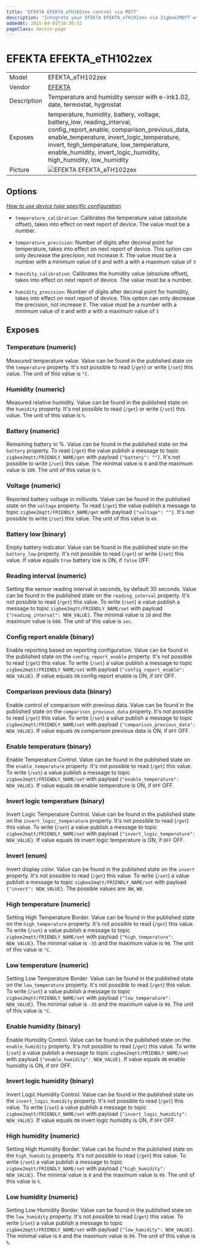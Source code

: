 ```yaml
---
title: "EFEKTA EFEKTA_eTH102zex control via MQTT"
description: "Integrate your EFEKTA EFEKTA_eTH102zex via Zigbee2MQTT with whatever smart home infrastructure you are using without the vendor's bridge or gateway."
addedAt: 2025-04-01T18:30:52
pageClass: device-page
---
```


<!-- !!!! -->
<!-- ATTENTION: This file is auto-generated through docgen! -->
<!-- You can only edit the "Notes"-Section between the two comment lines "Notes BEGIN" and "Notes END". -->
<!-- Do not use h1 or h2 heading within "## Notes"-Section. -->
<!-- !!!! -->

# EFEKTA EFEKTA_eTH102zex

|     |     |
|-----|-----|
| Model | EFEKTA_eTH102zex  |
| Vendor  | [EFEKTA](/supported-devices/#v=EFEKTA)  |
| Description | Temperature and humidity sensor with e-ink1.02, date, termostat, hygrostat |
| Exposes | temperature, humidity, battery, voltage, battery_low, reading_interval, config_report_enable, comparison_previous_data, enable_temperature, invert_logic_temperature, invert, high_temperature, low_temperature, enable_humidity, invert_logic_humidity, high_humidity, low_humidity |
| Picture | ![EFEKTA EFEKTA_eTH102zex](https://www.zigbee2mqtt.io/images/devices/EFEKTA_eTH102zex.png) |


<!-- Notes BEGIN: You can edit here. Add "## Notes" headline if not already present. -->


<!-- Notes END: Do not edit below this line -->



## Options
*[How to use device type specific configuration](../guide/configuration/devices-groups.md#specific-device-options)*

* `temperature_calibration`: Calibrates the temperature value (absolute offset), takes into effect on next report of device. The value must be a number.

* `temperature_precision`: Number of digits after decimal point for temperature, takes into effect on next report of device. This option can only decrease the precision, not increase it. The value must be a number with a minimum value of `0` and with a with a maximum value of `3`

* `humidity_calibration`: Calibrates the humidity value (absolute offset), takes into effect on next report of device. The value must be a number.

* `humidity_precision`: Number of digits after decimal point for humidity, takes into effect on next report of device. This option can only decrease the precision, not increase it. The value must be a number with a minimum value of `0` and with a with a maximum value of `3`


## Exposes

### Temperature (numeric)
Measured temperature value.
Value can be found in the published state on the `temperature` property.
It's not possible to read (`/get`) or write (`/set`) this value.
The unit of this value is `°C`.

### Humidity (numeric)
Measured relative humidity.
Value can be found in the published state on the `humidity` property.
It's not possible to read (`/get`) or write (`/set`) this value.
The unit of this value is `%`.

### Battery (numeric)
Remaining battery in %.
Value can be found in the published state on the `battery` property.
To read (`/get`) the value publish a message to topic `zigbee2mqtt/FRIENDLY_NAME/get` with payload `{"battery": ""}`.
It's not possible to write (`/set`) this value.
The minimal value is `0` and the maximum value is `100`.
The unit of this value is `%`.

### Voltage (numeric)
Reported battery voltage in millivolts.
Value can be found in the published state on the `voltage` property.
To read (`/get`) the value publish a message to topic `zigbee2mqtt/FRIENDLY_NAME/get` with payload `{"voltage": ""}`.
It's not possible to write (`/set`) this value.
The unit of this value is `mV`.

### Battery low (binary)
Empty battery indicator.
Value can be found in the published state on the `battery_low` property.
It's not possible to read (`/get`) or write (`/set`) this value.
If value equals `true` battery low is ON, if `false` OFF.

### Reading interval (numeric)
Setting the sensor reading interval in seconds, by default 30 seconds.
Value can be found in the published state on the `reading_interval` property.
It's not possible to read (`/get`) this value.
To write (`/set`) a value publish a message to topic `zigbee2mqtt/FRIENDLY_NAME/set` with payload `{"reading_interval": NEW_VALUE}`.
The minimal value is `10` and the maximum value is `600`.
The unit of this value is `sec`.

### Config report enable (binary)
Enable reporting based on reporting configuration.
Value can be found in the published state on the `config_report_enable` property.
It's not possible to read (`/get`) this value.
To write (`/set`) a value publish a message to topic `zigbee2mqtt/FRIENDLY_NAME/set` with payload `{"config_report_enable": NEW_VALUE}`.
If value equals `ON` config report enable is ON, if `OFF` OFF.

### Comparison previous data (binary)
Enable сontrol of comparison with previous data.
Value can be found in the published state on the `comparison_previous_data` property.
It's not possible to read (`/get`) this value.
To write (`/set`) a value publish a message to topic `zigbee2mqtt/FRIENDLY_NAME/set` with payload `{"comparison_previous_data": NEW_VALUE}`.
If value equals `ON` comparison previous data is ON, if `OFF` OFF.

### Enable temperature (binary)
Enable Temperature Control.
Value can be found in the published state on the `enable_temperature` property.
It's not possible to read (`/get`) this value.
To write (`/set`) a value publish a message to topic `zigbee2mqtt/FRIENDLY_NAME/set` with payload `{"enable_temperature": NEW_VALUE}`.
If value equals `ON` enable temperature is ON, if `OFF` OFF.

### Invert logic temperature (binary)
Invert Logic Temperature Control.
Value can be found in the published state on the `invert_logic_temperature` property.
It's not possible to read (`/get`) this value.
To write (`/set`) a value publish a message to topic `zigbee2mqtt/FRIENDLY_NAME/set` with payload `{"invert_logic_temperature": NEW_VALUE}`.
If value equals `ON` invert logic temperature is ON, if `OFF` OFF.

### Invert (enum)
Invert display color.
Value can be found in the published state on the `invert` property.
It's not possible to read (`/get`) this value.
To write (`/set`) a value publish a message to topic `zigbee2mqtt/FRIENDLY_NAME/set` with payload `{"invert": NEW_VALUE}`.
The possible values are: `BW`, `WB`.

### High temperature (numeric)
Setting High Temperature Border.
Value can be found in the published state on the `high_temperature` property.
It's not possible to read (`/get`) this value.
To write (`/set`) a value publish a message to topic `zigbee2mqtt/FRIENDLY_NAME/set` with payload `{"high_temperature": NEW_VALUE}`.
The minimal value is `-35` and the maximum value is `90`.
The unit of this value is `°C`.

### Low temperature (numeric)
Setting Low Temperature Border.
Value can be found in the published state on the `low_temperature` property.
It's not possible to read (`/get`) this value.
To write (`/set`) a value publish a message to topic `zigbee2mqtt/FRIENDLY_NAME/set` with payload `{"low_temperature": NEW_VALUE}`.
The minimal value is `-35` and the maximum value is `90`.
The unit of this value is `°C`.

### Enable humidity (binary)
Enable Humidity Control.
Value can be found in the published state on the `enable_humidity` property.
It's not possible to read (`/get`) this value.
To write (`/set`) a value publish a message to topic `zigbee2mqtt/FRIENDLY_NAME/set` with payload `{"enable_humidity": NEW_VALUE}`.
If value equals `ON` enable humidity is ON, if `OFF` OFF.

### Invert logic humidity (binary)
Invert Logic Humidity Control.
Value can be found in the published state on the `invert_logic_humidity` property.
It's not possible to read (`/get`) this value.
To write (`/set`) a value publish a message to topic `zigbee2mqtt/FRIENDLY_NAME/set` with payload `{"invert_logic_humidity": NEW_VALUE}`.
If value equals `ON` invert logic humidity is ON, if `OFF` OFF.

### High humidity (numeric)
Setting High Humidity Border.
Value can be found in the published state on the `high_humidity` property.
It's not possible to read (`/get`) this value.
To write (`/set`) a value publish a message to topic `zigbee2mqtt/FRIENDLY_NAME/set` with payload `{"high_humidity": NEW_VALUE}`.
The minimal value is `0` and the maximum value is `99`.
The unit of this value is `%`.

### Low humidity (numeric)
Setting Low Humidity Border.
Value can be found in the published state on the `low_humidity` property.
It's not possible to read (`/get`) this value.
To write (`/set`) a value publish a message to topic `zigbee2mqtt/FRIENDLY_NAME/set` with payload `{"low_humidity": NEW_VALUE}`.
The minimal value is `0` and the maximum value is `99`.
The unit of this value is `%`.

